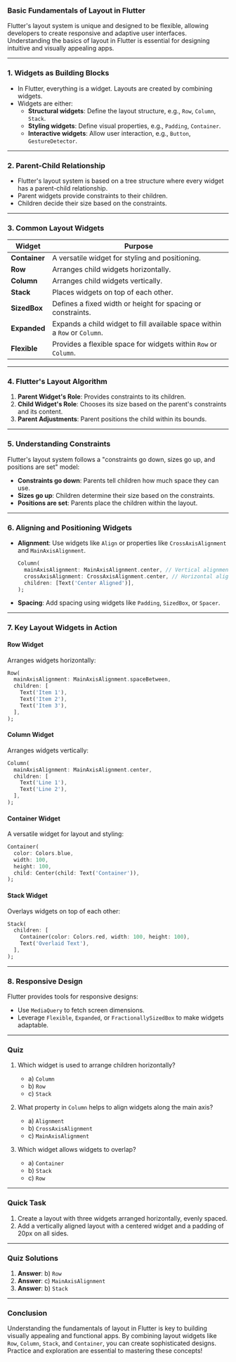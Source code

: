 ### **Basic Fundamentals of Layout in Flutter**

Flutter's layout system is unique and designed to be flexible, allowing developers to create responsive and adaptive user interfaces. Understanding the basics of layout in Flutter is essential for designing intuitive and visually appealing apps.

---

### **1. Widgets as Building Blocks**
- In Flutter, everything is a widget. Layouts are created by combining widgets.
- Widgets are either:
  - **Structural widgets**: Define the layout structure, e.g., `Row`, `Column`, `Stack`.
  - **Styling widgets**: Define visual properties, e.g., `Padding`, `Container`.
  - **Interactive widgets**: Allow user interaction, e.g., `Button`, `GestureDetector`.

---

### **2. Parent-Child Relationship**
- Flutter's layout system is based on a tree structure where every widget has a parent-child relationship.
- Parent widgets provide constraints to their children.
- Children decide their size based on the constraints.

---

### **3. Common Layout Widgets**

| **Widget**   | **Purpose**                                                                 |
|--------------|-----------------------------------------------------------------------------|
| **Container** | A versatile widget for styling and positioning.                            |
| **Row**       | Arranges child widgets horizontally.                                       |
| **Column**    | Arranges child widgets vertically.                                         |
| **Stack**     | Places widgets on top of each other.                                       |
| **SizedBox**  | Defines a fixed width or height for spacing or constraints.                |
| **Expanded**  | Expands a child widget to fill available space within a `Row` or `Column`. |
| **Flexible**  | Provides a flexible space for widgets within `Row` or `Column`.           |

---

### **4. Flutter's Layout Algorithm**
1. **Parent Widget's Role**: Provides constraints to its children.
2. **Child Widget's Role**: Chooses its size based on the parent's constraints and its content.
3. **Parent Adjustments**: Parent positions the child within its bounds.

---

### **5. Understanding Constraints**
Flutter's layout system follows a "constraints go down, sizes go up, and positions are set" model:
- **Constraints go down**: Parents tell children how much space they can use.
- **Sizes go up**: Children determine their size based on the constraints.
- **Positions are set**: Parents place the children within the layout.

---

### **6. Aligning and Positioning Widgets**
- **Alignment**: Use widgets like `Align` or properties like `CrossAxisAlignment` and `MainAxisAlignment`.
  ```dart
  Column(
    mainAxisAlignment: MainAxisAlignment.center, // Vertical alignment
    crossAxisAlignment: CrossAxisAlignment.center, // Horizontal alignment
    children: [Text('Center Aligned')],
  );
  ```

- **Spacing**: Add spacing using widgets like `Padding`, `SizedBox`, or `Spacer`.

---

### **7. Key Layout Widgets in Action**

#### **Row Widget**
Arranges widgets horizontally:
```dart
Row(
  mainAxisAlignment: MainAxisAlignment.spaceBetween,
  children: [
    Text('Item 1'),
    Text('Item 2'),
    Text('Item 3'),
  ],
);
```

#### **Column Widget**
Arranges widgets vertically:
```dart
Column(
  mainAxisAlignment: MainAxisAlignment.center,
  children: [
    Text('Line 1'),
    Text('Line 2'),
  ],
);
```

#### **Container Widget**
A versatile widget for layout and styling:
```dart
Container(
  color: Colors.blue,
  width: 100,
  height: 100,
  child: Center(child: Text('Container')),
);
```

#### **Stack Widget**
Overlays widgets on top of each other:
```dart
Stack(
  children: [
    Container(color: Colors.red, width: 100, height: 100),
    Text('Overlaid Text'),
  ],
);
```

---

### **8. Responsive Design**
Flutter provides tools for responsive designs:
- Use `MediaQuery` to fetch screen dimensions.
- Leverage `Flexible`, `Expanded`, or `FractionallySizedBox` to make widgets adaptable.

---

### **Quiz**
1. Which widget is used to arrange children horizontally?
   - a) `Column`
   - b) `Row`
   - c) `Stack`

2. What property in `Column` helps to align widgets along the main axis?
   - a) `Alignment`
   - b) `CrossAxisAlignment`
   - c) `MainAxisAlignment`

3. Which widget allows widgets to overlap?
   - a) `Container`
   - b) `Stack`
   - c) `Row`

---

### **Quick Task**
1. Create a layout with three widgets arranged horizontally, evenly spaced.
2. Add a vertically aligned layout with a centered widget and a padding of 20px on all sides.

---

### **Quiz Solutions**
1. **Answer**: b) `Row`  
2. **Answer**: c) `MainAxisAlignment`  
3. **Answer**: b) `Stack`  

---

### **Conclusion**
Understanding the fundamentals of layout in Flutter is key to building visually appealing and functional apps. By combining layout widgets like `Row`, `Column`, `Stack`, and `Container`, you can create sophisticated designs. Practice and exploration are essential to mastering these concepts!
